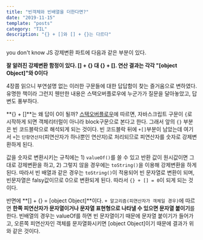 ```yaml
---
title: "빈객체와 빈배열을 더한다면?"
date: "2019-11-15"
template: "posts"
category: "TIL"
description: "{} + []와 [] + {}는 다르다"
---
```


you don't know JS 강제변환 파트에 다음과 같은 부분이 있다.

**잘 알려진 강제변환 함정이 있다. [] + {} 대 {} + []. 연산 결과는 각각 "[object Object]"와 0이다**

4장쯤 읽으니 부연설명 없는 이러한 구문들에 대한 답답함이 찾는 즐거움으로 변하였다. 유명한 책이라 그런지 웬만한 내용은 스택오버플로우에 누군가가 질문을 달아놓았고, 답변도 풍부하다.

**{} + []**는 왜 답이 0이 될까? [스택오버플로우](https://stackoverflow.com/questions/11939044/why-does-return-0-in-javascript)에 따르면, 자바스크립트 구문이 `{`로 시작하게 되면 객체리터럴이 아니라 block구문으로 본다고 한다. 그래서 앞의 `{}` 부분은 빈 코드블락으로 해석되게 되는 것이다. 빈 코드블락 뒤에 `+[]`부분이 남았는데 여기서 `+`는 `단항연산자`(피연산자가 하나뿐인 연산자)로 처리되므로 피연산자를 숫자로 강제변환하게 된다.

값을 숫자로 변환시키는 규칙에는 1) `valueOf()`를 쓸 수 있고 반환 값이 원시값이면 그대로 강제변환을 하고, 2) 그렇지 않을 경우에는 `toString()`을 이용해 강제변환을 하게 된다. 따라서 빈 배열과 같은 경우는 `toString()`이 적용되어 빈 문자열로 변환이 되며, 빈문자열은 falsy값이므로 0으로 변환되게 된다. 따라서 `{} + [] = 0`이 되게 되는 것이다.

반면에 **[] + {} = [object Object]**이다. `+ 알고리즘(피연산자가 객체일 경우)`에 따르면 **한쪽 피연산자가 문자열이거나 문자열 표현형으로 나타낼 수 있으면 문자열 붙이기**를 한다. 빈배열의 경우는 valueOf를 하면 빈 문자열이기 때문에 문자열 붙이기가 들어가고, 오른쪽 피연산자인 객체를 문자열화시키면 [object Object]이기 때문에 결과가 위와 같은 것이다.
